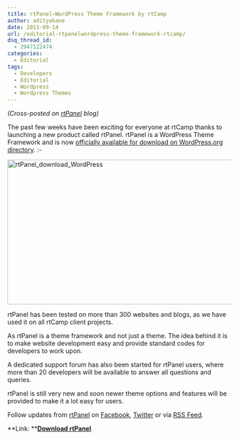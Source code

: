 ```yaml
---
title: rtPanel–WordPress Theme Framework by rtCamp
author: adityakane
date: 2011-09-14
url: /editorial-rtpanelwordpress-theme-framework-rtcamp/
dsq_thread_id:
  - 2947122474
categories:
  - Editorial
tags:
  - Developers
  - Editorial
  - Wordpress
  - Wordpress Themes
---
```

*(Cross-posted on *<a href="http://rtpanel.com/" onclick="_gaq.push(['_trackEvent', 'outbound-article', 'http://rtpanel.com/', 'rtPanel']);" ><em>rtPanel</em></a>* blog)*

The past few weeks have been exciting for everyone at rtCamp thanks to launching a new product called rtPanel. rtPanel is a WordPress Theme Framework and is now <a href="http://wordpress.org/extend/themes/rtpanel" onclick="_gaq.push(['_trackEvent', 'outbound-article', 'http://wordpress.org/extend/themes/rtpanel', 'officially available for download on WordPress.org directory']);" >officially available for download on WordPress.org directory</a>. <img src="http://devilsworkshop.org/wp-includes/images/smilies/simple-smile.png" alt=":-)" class="wp-smiley" style="height: 1em; max-height: 1em;" />

[<img style="background-image: none; padding-left: 0px; padding-right: 0px; display: inline; padding-top: 0px; border: 0px;" title="rtPanel_download_WordPress" src="http://cdn.devilsworkshop.org/files/2011/09/rtPanel_download_WordPress_thumb.png" alt="rtPanel_download_WordPress" width="570" height="326" border="0" />][1]

rtPanel has been tested on more than 300 websites and blogs, as we have used it on all rtCamp client projects.

As rtPanel is a theme framework and not just a theme. The idea behind it is to make website development easy and provide standard codes for developers to work upon.

A dedicated support forum has also been started for rtPanel users, where more than 20 developers will be available to answer all questions and queries.

rtPanel is still very new and soon newer theme options and features will be provided to make it a lot easy for users.

Follow updates from <a href="http://rtpanel.com/" onclick="_gaq.push(['_trackEvent', 'outbound-article', 'http://rtpanel.com/', 'rtPanel']);" >rtPanel</a> on <a href="http://www.facebook.com/rtPanel" onclick="_gaq.push(['_trackEvent', 'outbound-article', 'http://www.facebook.com/rtPanel', 'Facebook']);" >Facebook</a>, <a href="http://twitter.com/#!/rtpanel" onclick="_gaq.push(['_trackEvent', 'outbound-article', 'http://twitter.com/#!/rtpanel', 'Twitter']);" >Twitter</a> or via <a href="http://feeds.feedburner.com/rtpanel" onclick="_gaq.push(['_trackEvent', 'outbound-article', 'http://feeds.feedburner.com/rtpanel', 'RSS Feed']);" >RSS Feed</a>.

**Link: **<a href="http://wordpress.org/extend/themes/rtpanel" onclick="_gaq.push(['_trackEvent', 'outbound-article', 'http://wordpress.org/extend/themes/rtpanel', 'Download rtPanel']);" ><strong>Download rtPanel</strong></a>

 [1]: http://cdn.devilsworkshop.org/files/2011/09/rtPanel_download_WordPress.png
